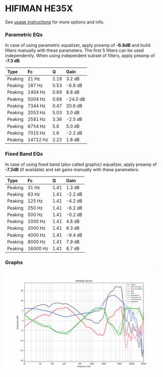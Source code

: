 # HIFIMAN HE35X
See [usage instructions](https://github.com/jaakkopasanen/AutoEq#usage) for more options and info.

### Parametric EQs
In case of using parametric equalizer, apply preamp of **-6.8dB** and build filters manually
with these parameters. The first 5 filters can be used independently.
When using independent subset of filters, apply preamp of **-7.3 dB**.

| Type    | Fc       |    Q | Gain     |
|:--------|:---------|:-----|:---------|
| Peaking | 21 Hz    | 2.18 | 3.2 dB   |
| Peaking | 187 Hz   | 0.53 | -6.8 dB  |
| Peaking | 1404 Hz  | 0.69 | 8.8 dB   |
| Peaking | 5004 Hz  | 0.68 | -24.0 dB |
| Peaking | 7344 Hz  | 0.47 | 20.6 dB  |
| Peaking | 2053 Hz  | 5.03 | 3.0 dB   |
| Peaking | 2581 Hz  | 3.36 | -2.5 dB  |
| Peaking | 6754 Hz  | 5.6  | 5.0 dB   |
| Peaking | 7015 Hz  | 1.6  | -2.2 dB  |
| Peaking | 14712 Hz | 2.22 | 1.8 dB   |

### Fixed Band EQs
In case of using fixed band (also called graphic) equalizer, apply preamp of **-7.2dB**
(if available) and set gains manually with these parameters.

| Type    | Fc       |    Q | Gain    |
|:--------|:---------|:-----|:--------|
| Peaking | 31 Hz    | 1.41 | 1.3 dB  |
| Peaking | 63 Hz    | 1.41 | -2.2 dB |
| Peaking | 125 Hz   | 1.41 | -4.2 dB |
| Peaking | 250 Hz   | 1.41 | -6.2 dB |
| Peaking | 500 Hz   | 1.41 | -0.2 dB |
| Peaking | 1000 Hz  | 1.41 | 4.8 dB  |
| Peaking | 2000 Hz  | 1.41 | 6.3 dB  |
| Peaking | 4000 Hz  | 1.41 | -9.4 dB |
| Peaking | 8000 Hz  | 1.41 | 7.9 dB  |
| Peaking | 16000 Hz | 1.41 | 6.7 dB  |

### Graphs
![](./HIFIMAN%20HE35X.png)